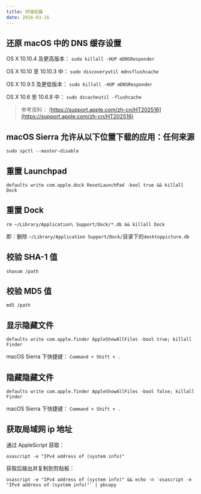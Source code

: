 ```yaml
---
title: 终端短篇
date: 2016-03-16
---
```


## 还原 macOS 中的 DNS 缓存设置

OS X 10.10.4 及更高版本： `sudo killall -HUP mDNSResponder`

OS X 10.10 至 10.10.3 中： `sudo discoveryutil mdnsflushcache`

OS X 10.9.5 及更低版本： `sudo killall -HUP mDNSResponder`

OS X 10.6 至 10.6.8 中： `sudo dscacheutil -flushcache`

> 参考资料： [https://support.apple.com/zh-cn/HT202516](https://support.apple.com/zh-cn/HT202516)

## macOS Sierra 允许从以下位置下载的应用：任何来源

```shell
sudo spctl --master-disable
```

## 重置 Launchpad

```shell
defaults write com.apple.dock ResetLaunchPad -bool true && killall Dock
```

## 重置 Dock

```shell
rm ~/Library/Application\ Support/Dock/*.db && killall Dock
```

即：删除 `~/Library/Application Support/Dock/`目录下的`desktoppicture.db`

## 校验 SHA-1 值

```shell
shasum /path
```

## 校验 MD5 值

```shell
md5 /path
```

## 显示隐藏文件

```shell
defaults write com.apple.finder AppleShowAllFiles -bool true; killall Finder
```

macOS Sierra 下快捷键： `Command + Shift + .`

## 隐藏隐藏文件

```shell
defaults write com.apple.finder AppleShowAllFiles -bool false; killall Finder
```

macOS Sierra 下快捷键： `Command + Shift + .`

## 获取局域网 ip 地址

通过 AppleScript 获取：

```shell
osascript -e "IPv4 address of (system info)"
```

获取后输出并复制到剪贴板：

```shell
osascript -e "IPv4 address of (system info)" && echo -n `osascript -e "IPv4 address of (system info)"` | pbcopy
```

